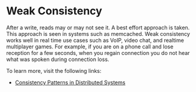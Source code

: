 # Weak Consistency

After a write, reads may or may not see it. A best effort approach is taken. This approach is seen in systems such as memcached. Weak consistency works well in real time use cases such as VoIP, video chat, and realtime multiplayer games. For example, if you are on a phone call and lose reception for a few seconds, when you regain connection you do not hear what was spoken during connection loss.

To learn more, visit the following links:
- [Consistency Patterns in Distributed Systems](https://cs.fyi/guide/consistency-patterns-week-strong-eventual/)